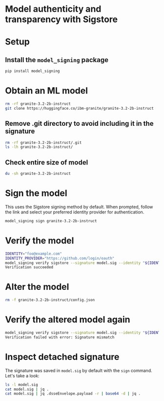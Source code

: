 # Model authenticity and transparency with Sigstore

# Setup

## Install the `model_signing` package
```bash
pip install model_signing
```

# Obtain an ML model
```bash
rm -rf granite-3.2-2b-instruct
git clone https://huggingface.co/ibm-granite/granite-3.2-2b-instruct
```

## Remove .git directory to avoid including it in the signature
```bash
rm -rf granite-3.2-2b-instruct/.git
ls -lh granite-3.2-2b-instruct/
```

## Check entire size of model
```bash
du -sh granite-3.2-2b-instruct
```

# Sign the model

This uses the Sigstore signing method by default. When prompted, follow the link and select your preferred identity provider for authentication.

```bash
model_signing sign granite-3.2-2b-instruct
```

# Verify the model

```bash
IDENTITY="foo@example.com"
IDENTITY_PROVIDER="https://github.com/login/oauth"
model_signing verify sigstore --signature model.sig --identity "${IDENTITY}" --identity_provider "${IDENTITY_PROVIDER}" granite-3.2-2b-instruct
Verification succeeded
```

# Alter the model
```bash
rm -f granite-3.2-2b-instruct/config.json
```

# Verify the altered model again
```bash
model_signing verify sigstore --signature model.sig --identity "${IDENTITY}" --identity_provider "${IDENTITY_PROVIDER}" granite-3.2-2b-instruct
Verification failed with error: Signature mismatch
```

# Inspect detached signature

The signature was saved in `model.sig` by default with the `sign` command. Let's take a look:

```bash
ls -l model.sig
cat model.sig | jq .
cat model.sig | jq .dsseEnvelope.payload -r | base64 -d | jq .
```
